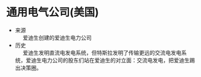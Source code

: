 # 通用电气公司(美国)
+ 来源    
<span style="display: inline-block;width:20px;"></span>爱迪生创建的爱迪生电力公司  
+ 历史   
<span style="display: inline-block;width:20px;"></span>爱迪生发明直流电发电系统，但特斯拉发明了传输更远的交流电发电系统，爱迪生电力公司的股东们站在爱迪生的对立面：交流电发电，把爱迪生踢出决策圈。  